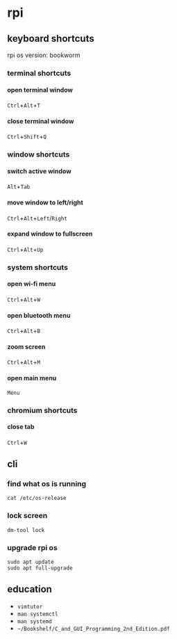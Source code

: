 # rpi

## keyboard shortcuts

rpi os version: bookworm

### terminal shortcuts

#### open terminal window

`Ctrl`+`Alt`+`T`

#### close terminal window

`Ctrl`+`Shift`+`Q`

### window shortcuts

#### switch active window

`Alt`+`Tab`

#### move window to left/right

`Ctrl`+`Alt`+`Left`/`Right`

#### expand window to fullscreen

`Ctrl`+`Alt`+`Up`

### system shortcuts

#### open wi-fi menu

`Ctrl`+`Alt`+`W`

#### open bluetooth menu

`Ctrl`+`Alt`+`B`

#### zoom screen

`Ctrl`+`Alt`+`M`

#### open main menu

`Menu`

### chromium shortcuts

#### close tab

`Ctrl`+`W`

## cli

### find what os is running

`cat /etc/os-release`

### lock screen

`dm-tool lock`

### upgrade rpi os

```
sudo apt update
sudo apt full-upgrade
```

## education

* `vimtutor`
* `man systemctl`
* `man systemd`
* `~/Bookshelf/C_and_GUI_Programming_2nd_Edition.pdf`

